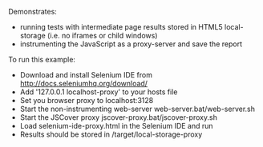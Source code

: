Demonstrates:
 - running tests with intermediate page results stored in HTML5 local-storage (i.e. no iframes or child windows)
 - instrumenting the JavaScript as a proxy-server and save the report

To run this example:
 - Download and install Selenium IDE from http://docs.seleniumhq.org/download/
 - Add '127.0.0.1   localhost-proxy' to your hosts file
 - Set you browser proxy to localhost:3128
 - Start the non-instrumenting web-server web-server.bat/web-server.sh
 - Start the JSCover proxy jscover-proxy.bat/jscover-proxy.sh
 - Load selenium-ide-proxy.html in the Selenium IDE and run
 - Results should be stored in <JSCover-root>/target/local-storage-proxy